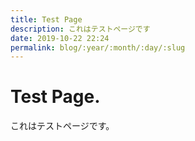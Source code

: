 ```yaml
---
title: Test Page
description: これはテストページです
date: 2019-10-22 22:24
permalink: blog/:year/:month/:day/:slug
---
```


# Test Page.

これはテストページです。
